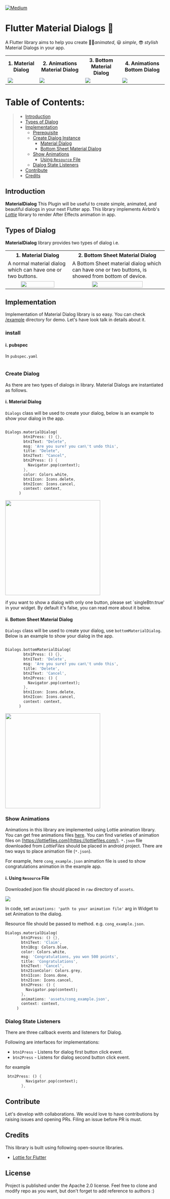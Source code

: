 [![Medium](https://img.shields.io/badge/Android%20Weekly-%23392-2CA3E6.svg?style=flat)](http://androidweekly.net/issues/issue-392)


# Flutter Material Dialogs  📱

A Flutter library aims to help you create 💪🏻*animated*, 😃 *simple*, 😎 *stylish* Material Dialogs in your app.

<table style="width:100%">
  <tr>
    <th><b>1. Material Dialog</b></th>
    <th>2. Animations Material Dialog</th> 
    <th>3. Bottom Material Dialog</th>
    <th>4. Animations Bottom Dialog</th>
  </tr>
  <tr>
    <td><img src="https://github.com/Ezaldeen99/material_dialogs/blob/master/gifs/normal.gif"/></td>
    <td><img src="https://github.com/Ezaldeen99/material_dialogs/blob/master/gifs/normal_animated.gif"/></td> 
    <td><img src="https://github.com/Ezaldeen99/material_dialogs/blob/master/gifs/bottom.gif"/></td>
    <td><img src="https://github.com/Ezaldeen99/material_dialogs/blob/master/gifs/bottom_animated.gif"/></td>
  </tr>
</table>


# Table of Contents:
> - [ Introduction ](#introduction)
> - [ Types of Dialog ](#types)
> - [ Implementation ](#implementation)
>    - [ Prerequisite ](#prerequisite)
>    - [ Create Dialog Instance ](#createDialogInstance)
>        - [ Material Dialog ](#createMaterialDialog)
>        - [ Bottom Sheet Material Dialog ](#createBsMaterialDialog)
>    - [ Show Animations ](#showAnims)
>        - [ Using `Resource` File ](#showAnimRes)
>    - [ Dialog State Listeners ](#stateCallbacks)
> - [ Contribute ](#contribute)    
> - [ Credits ](#credits)    

<a name="introduction"></a>
## Introduction
**MaterialDialog** This Plugin will be useful to create simple, animated, and beautiful dialogs in your next Flutter app. 
This library implements Airbnb's [*Lottie*](https://github.com/airbnb/lottie-android) library to render After Effects animation in app.

<a name="types"></a>
## Types of Dialog
**MaterialDialog** library provides two types of dialog i.e. 

<table style="width:100%">
  <tr>
    <th><b>1. Material Dialog</b></th>
    <th>2. Bottom Sheet Material Dialog</th>
  </tr>
  <tr>
    <td>A normal material dialog which can have one or two buttons.</td>
    <td>A Bottom Sheet material dialog which can have one or two buttons, is showed from bottom of device.</td> 
  </tr>
  <tr>
    <td align="center"><img src="https://github.com/Ezaldeen99/material_dialogs/blob/master/gifs/Screenshot_20201204_173336.png" width="75%"/></td>
    <td align="center"><img src="Screenshots/BottomSheetMaterialDialog.png" width="75%"/></td> 
  </tr>
</table>

<a name="implementation"></a>
## Implementation
Implementation of Material Dialog library is so easy. You can check [/example](/example) directory for demo. Let's have look talk in details about it.
<a name="install"></a>
### install
#### i. pubspec
In `pubspec.yaml`
```yaml

```

<a name="createDialog"></a>
### Create Dialog
As there are two types of dialogs in library. Material Dialogs are instantiated as follows.
<a name="createMaterialDialog"></a>
#### i. Material Dialog
`Dialogs` class will be used to create your dialog, below is an example to show your dialog in the app.

```dart

Dialogs.materialDialog(
        btn1Press: () {},
        btn1Text: "Delete",
        msg: 'Are you sure? you can\'t undo this',
        title: "Delete",
        btn2Text: "Cancel",
        btn2Press: () {
          Navigator.pop(context);
        },
        color: Colors.white,
        btn1Icon: Icons.delete,
        btn2Icon: Icons.cancel,
        context: context,
      )

```
 
<img align="center" src="GIFs/SimpleMaterialDialog.gif" width="300"/>

if you want to show a dialog with only one button, please set `singleBtn:true' in your widget. By default it's false, you can read more about it below.

<a name="createBsMaterialDialog"></a>
#### ii. Bottom Sheet Material Dialog
`Dialogs` class will be used to create your dialog, use `bottomMaterialDialog`. Below is an example to show your dialog in the app.
```dart

Dialogs.bottomMaterialDialog(
        btn1Press: () {},
        btn1Text: 'Delete',
        msg: 'Are you sure? you can\'t undo this',
        title: 'Delete',
        btn2Text: 'Cancel',
        btn2Press: () {
          Navigator.pop(context);
        },
        btn1Icon: Icons.delete,
        btn2Icon: Icons.cancel,
        context: context,
      )

```

<img align="center" src="GIFs/BottomSheetMaterialDialog.gif" width="300"/>

<a name="showAnims"></a>
### Show Animations

Animations in this library are implemented using Lottie animation library. You can get free animations files [here](https://lottiefiles.com/). You can find varieties of animation files on [https://lottiefiles.com](https://lottiefiles.com/).
`*.json` file downloaded from *LottieFiles* should be placed in android project. There are two ways to place animation file (`*.json`).

For example, here `cong_example.json` animation file is used to show congratulations animation in the example app.

<a name="showAnimRes"></a>
#### i. Using `Resource` File
Downloaded json file should placed in `raw` directory of `assets`.

![](Screenshots/ScreenAnimRes.PNG)

In code, set `animations: 'path to your animation file'` arg in Widget to set Animation to the dialog.


Resource file should be passed to method. e.g. `cong_example.json`. 
```dart
Dialogs.materialDialog(
       btn1Press: () {},
       btn1Text: 'Claim',
       btn1Bcg: Colors.blue,
       color: Colors.white,
       msg: 'Congratulations, you won 500 points',
       title: 'Congratulations',
       btn2Text: 'Cancel',
       btn2IconColor: Colors.grey,
       btn1Icon: Icons.done,
       btn2Icon: Icons.cancel,
       btn2Press: () {
         Navigator.pop(context);
       },
       animations: 'assets/cong_example.json',
       context: context,
     )
```

<a name="stateCallbacks"></a>
### Dialog State Listeners 
There are three callback events and listeners for Dialog.

Following are interfaces for implementations:
- `btn1Press` - Listens for dialog first button click event.
- `btn2Press` - Listens for dialog second button click event.

for example 
```dart
 btn2Press: () {
         Navigator.pop(context);
       },

```

<a name="contribute"></a>
## Contribute
Let's develop with collaborations. We would love to have contributions by raising issues and opening PRs. Filing an issue before PR is must.

<a name="credits"></a>
## Credits
This library is built using following open-source libraries.
- [Lottie for Flutter](https://pub.dev/packages/lottie)

## License
Project is published under the Apache 2.0 license. Feel free to clone and modify repo as you want, but don't forget to add reference to authors :)
